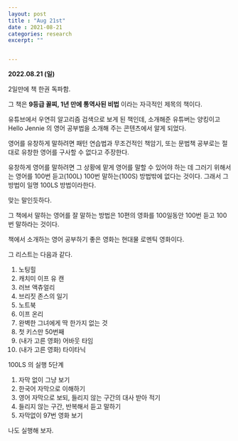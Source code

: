 ```yaml
---
layout: post
title : "Aug 21st"
date : 2021-08-21
categories: research
excerpt: ""


---
```

 


**2022.08.21 (일)**

2일만에 책 한권 독파함.

그 책은 **9등급 꼴찌, 1년 만에 통역사된 비법** 이라는 자극적인 제목의 책이다. 

유튜브에서 우연히 알고리즘 검색으로 보게 된 책인데, 소개해준 유튜버는 양킹이고 Hello Jennie 의 영어 공부법을 소개해 주는 콘텐츠에서 알게 되었다. 

영어를 유창하게 말하려면 패턴 연습법과 무조건적인 책암기, 또는 문법책 공부로는 절대로 유창한 영어를 구사할 수 없다고 주장한다. 

유창하게 영어를 말하려면 그 상황에 맡게 영어를 말할 수 있어야 하는 데 그러기 위해서는 영어를 100번 듣고(100L) 100번 말하는(100S) 방법밖에 없다는 것이다. 그래서 그 방법이 일명 100LS 방법이라한다. 

맞는 말인듯하다. 

그 책에서 말하는 영어를 잘 말하는 방법은 10편의 영화를 100일동안 100번 듣고 100번 말하라는 것이다. 

책에서 소개하는 영어 공부하기 좋은 영화는 현대물 로멘틱 영화이다. 

그 리스트는 다음과 같다.

1. 노팅힐
1. 캐치미 이프 유 캔
1.  러브 액츄얼리
1.  브리짓 존스의 일기
1.  노트북
1.  이프 온리
1.  완벽한 그녀에게 딱 한가지 없는 것
1.  첫 키스만 50번째
1.  (내가 고른 영화) 어바웃 타임
1.  (내가 고른 영화) 타이타닉

100LS 의 실행 5단계

1. 자막 없이 그냥 보기
1. 한국어 자막으로 이해하기
1. 영어 자막으로 보되, 들리지 않는 구간의 대사 받아 적기
1. 들리지 않는 구간, 반복해서 듣고 말하기
1. 자막없이 97번 영화 보기

나도 실행해 보자. 
